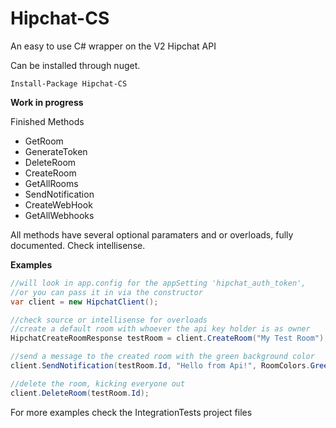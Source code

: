 Hipchat-CS
==========

An easy to use C# wrapper on the V2 Hipchat API

Can be installed through nuget.

```
Install-Package Hipchat-CS
```

**Work in progress**

Finished Methods
- GetRoom
- GenerateToken
- DeleteRoom
- CreateRoom
- GetAllRooms
- SendNotification
- CreateWebHook
- GetAllWebhooks


All methods have several optional paramaters and or overloads, fully documented.  Check intellisense.


**Examples**

```cs
//will look in app.config for the appSetting 'hipchat_auth_token', 
//or you can pass it in via the constructor
var client = new HipchatClient();

//check source or intellisense for overloads
//create a default room with whoever the api key holder is as owner
HipchatCreateRoomResponse testRoom = client.CreateRoom("My Test Room");

//send a message to the created room with the green background color
client.SendNotification(testRoom.Id, "Hello from Api!", RoomColors.Green);

//delete the room, kicking everyone out
client.DeleteRoom(testRoom.Id);
```

For more examples check the IntegrationTests project files
